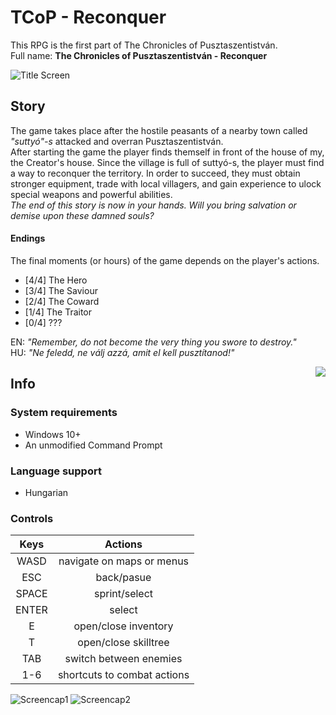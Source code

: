 # TCoP - Reconquer

This RPG is the first part of The Chronicles of Pusztaszentistván.<br>
Full name: **The Chronicles of Pusztaszentistván - Reconquer**

![Title Screen](https://www.onekilobit.eu/media/uploads/Screenshot_2021-06-12_193417.png)


## Story

The game takes place after the hostile peasants of a nearby town called *"suttyó"-s* attacked and overran Pusztaszentistván.<br>After starting the game the player finds themself in front of the house of my, the Creator's house.
Since the village is full of suttyó-s, the player must find a way to reconquer the territory. In order to succeed, they must obtain stronger equipment, trade with local villagers, and gain experience to ulock special weapons and powerful abilities.<br>
*The end of this story is now in your hands. Will you bring salvation or demise upon these damned souls?*

#### Endings

The final moments (or hours) of the game depends on the player's actions.

- [4/4] The Hero
- [3/4] The Saviour
- [2/4] The Coward
- [1/4] The Traitor
- [0/4] ???<br>

EN: *"Remember, do not become the very thing you swore to destroy."*<br>
HU: *"Ne feledd, ne válj azzá, amit el kell pusztítanod!"*

<img align="right" src="https://www.onekilobit.eu/media/uploads/TCoP-logo.png">

## Info

### System requirements
- Windows 10+</li>
- An unmodified Command Prompt


### Language support
- Hungarian


### Controls

**Keys**|**Actions**
:-----:|:-----:
WASD|navigate on maps or menus
ESC|back/pasue
SPACE|sprint/select
ENTER|select
E|open/close inventory
T|open/close skilltree
TAB|switch between enemies
1-6|shortcuts to combat actions

![Screencap1](https://www.onekilobit.eu/media/uploads/Screenshot_2021-06-12_193732.png) ![Screencap2](https://www.onekilobit.eu/media/uploads/Screenshot_2021-06-12_193448.png)
